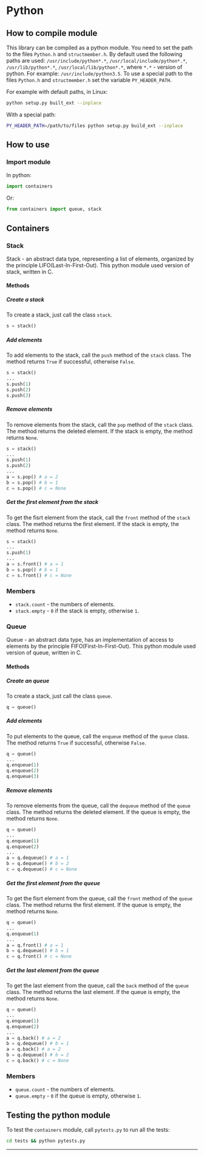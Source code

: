 # Python 

## How to compile module
This library can be compiled as a python module. You need to set the path to the files `Python.h` and `structmember.h`.
By default used the following paths are used: `/usr/include/python*.*`, `/usr/local/include/python*.*`, `/usr/lib/python*.*`, 
`/usr/local/lib/python*.*`, where `*.*` - version of python. For example: `/usr/include/python3.5`. 
To use a special path to the files `Python.h` and `structmember.h` set the variable `PY_HEADER_PATH`.

For example with default paths, in Linux:
```bash
python setup.py built_ext --inplace
```
With a special path:
```bash
PY_HEADER_PATH=/path/to/files python setup.py build_ext --inplace
```
## How to use
### Import module
In python:
```python
import containers
```
Or:
```python
from containers import queue, stack
```
## Containers
### Stack
Stack - an abstract data type, representing a list of elements, organized by the principle LIFO(Last-In-First-Out).
This python module used version of stack, written in C.

#### Methods 

##### Create a stack
To create a stack, just call the class `stack`.
```python
s = stack()
```

##### Add elements
To add elements to the stack, call the `push` method of the `stack` class. 
The method returns `True` if successful, otherwise `False`.
```python
s = stack()
...
s.push(1)
s.push(2)
s.push(3)
```

##### Remove elements
To remove elements from the stack, call the `pop` method of the `stack` class. 
The method returns the deleted element. If the stack is empty, the method returns `None`.
```python
s = stack()
...
s.push(1)
s.push(2)
...
a = s.pop() # a = 2
b = s.pop() # b = 1
c = s.pop() # c = None
```

##### Get the first element from the stack
To get the fisrt element from the stack, call the `front` method of the `stack` class. 
The method returns the first element. If the stack is empty, the method returns `None`.
```python
s = stack()
...
s.push(1)
...
a = s.front() # a = 1
b = s.pop() # b = 1
c = s.front() # c = None
```

### Members
* `stack.count` - the numbers of elements.
* `stack.empty` - `0` if the stack is empty, otherwise `1`.

### Queue
Queue - an abstract data type, has an implementation of access to elements by the principle FIFO(First-In-First-Out).
This python module used version of queue, written in C.

#### Methods 

##### Create an queue
To create a stack, just call the class `queue`.
```python
q = queue()
```

##### Add elements
To put elements to the queue, call the `enqueue` method of the `queue` class. 
The method returns `True` if successful, otherwise `False`.
```python
q = queue()
...
q.enqueue(1)
q.enqueue(2)
q.enqueue(3)
```

##### Remove elements
To remove elements from the queue, call the `dequeue` method of the `queue` class. 
The method returns the deleted element. If the queue is empty, the method returns `None`.
```python
q = queue()
...
q.enqueue(1)
q.enqueue(2)
...
a = q.dequeue() # a = 1
b = q.dequeue() # b = 2
c = q.dequeue() # c = None
```

##### Get the first element from the queue
To get the fisrt element from the queue, call the `front` method of the `queue` class. 
The method returns the first element. If the queue is empty, the method returns `None`.
```python
q = queue()
...
q.enqueue(1)
...
a = q.front() # a = 1
b = q.dequeue() # b = 1
c = q.front() # c = None
```

##### Get the last element from the queue
To get the last element from the queue, call the `back` method of the `queue` class. 
The method returns the last element. If the queue is empty, the method returns `None`.
```python
q = queue()
...
q.enqueue(1)
q.enqueue(2)
...
a = q.back() # a = 2
b = q.dequeue() # b = 1
a = q.back() # a = 2
b = q.dequeue() # b = 2
c = q.back() # c = None
```

### Members
* `queue.count` - the numbers of elements.
* `queue.empty` - `0` if the queue is empty, otherwise `1`.

## Testing the python module
To test the `containers` module, call `pytests.py` to run all the tests:
```bash
cd tests && python pytests.py
```

<hr>


